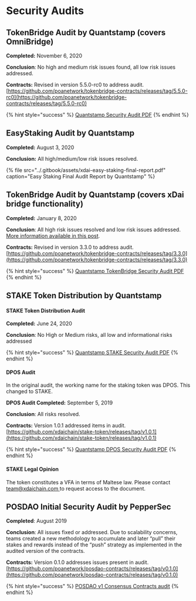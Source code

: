 # Security Audits

## TokenBridge Audit by Quantstamp \(covers OmniBridge\)

**Completed:** November 6, 2020

**Conclusion**: No high and medium risk issues found, all low risk issues addressed.

**Contracts:** Revised in version 5.5.0-rc0 to address audit. [https://github.com/poanetwork/tokenbridge-contracts/releases/tag/5.5.0-rc0](https://github.com/poanetwork/tokenbridge-contracts/releases/tag/5.5.0-rc0)

{% hint style="success" %}
[Quantstamp Security Audit PDF](https://github.com/poanetwork/tokenbridge/blob/master/audit/quantstamp/POA-Network-TokenBridge-contracts-5.4.1-security-assessment-report.pdf)
{% endhint %}

## EasyStaking Audit by Quantstamp

**Completed:** August 3, 2020

**Conclusion:** All high/medium/low risk issues resolved.

{% file src="../.gitbook/assets/xdai-easy-staking-final-report.pdf" caption="Easy Staking Final Audit Report by Quantstamp" %}

## TokenBridge Audit by Quantstamp \(covers xDai bridge functionality\)

**Completed:** January 8, 2020

**Conclusion**: All high risk issues resolved and low risk issues addressed. [More information available in this post](%20https://forum.poa.network/t/quantstamp-security-audit-for-tokenbridge-contracts-completed/3233).

**Contracts:** Revised in version 3.3.0 to address audit. [https://github.com/poanetwork/tokenbridge-contracts/releases/tag/3.3.0](https://github.com/poanetwork/tokenbridge-contracts/releases/tag/3.3.0)

{% hint style="success" %}
[Quantstamp TokenBridge Security Audit PDF](https://github.com/poanetwork/tokenbridge/blob/73d500210546e2959536dc569f1aec5752077225/audit/quantstamp/POA-Network-Token-bridge-security-assessment-report.pdf)
{% endhint %}

## STAKE Token Distribution by Quantstamp

#### **STAKE Token Distribution Audit**

**Completed:** June 24, 2020  
  
**Conclusion**: No High or Medium risks, all low and informational risks addressed

{% hint style="success" %}
[Quantstamp STAKE Security Audit PDF](https://github.com/xdaichain/stake-token/blob/master/audit/Quantstamp/xDAI%20STAKE%20Token%20Distribution%20-%20Additional%20Report.pdf)
{% endhint %}

#### **DPOS Audit**

In the original audit,  the working name for the staking token was DPOS. This changed to STAKE.

**DPOS Audit Completed:** September 5, 2019  
  
**Conclusion**: All risks resolved.   
  
**Contracts:** Version 1.0.1 addressed items in audit.  
[https://github.com/xdaichain/stake-token/releases/tag/v1.0.1](https://github.com/xdaichain/stake-token/releases/tag/v1.0.1)

{% hint style="success" %}
[Quantstamp DPOS Security Audit PDF](https://github.com/xdaichain/stake-token/blob/master/audit/Quantstamp/DPOS%20token-Audit%20Final%20Report.pdf)
{% endhint %}

#### **STAKE Legal Opinion**

The token constitutes a VFA in terms of Maltese law. Please contact [team@xdaichain.com ](mailto:team@xdaichain.com)to request access to the document.

## POSDAO Initial Security Audit by PepperSec

**Completed**: August 2019

**Conclusion**: All issues fixed or addressed. Due to scalability concerns, teams created a new methodology to accumulate and later “pull” their stakes and rewards instead of the “push” strategy as implemented in the audited version of the contracts.

**Contracts:** Version 0.1.0 addresses issues present in audit. [https://github.com/poanetwork/posdao-contracts/releases/tag/v0.1.0](https://github.com/poanetwork/posdao-contracts/releases/tag/v0.1.0)

{% hint style="success" %}
[POSDAO v1 Consensus Contracts audit](https://forum.poa.network/t/security-audits-of-posdao-consensus-contracts/2921)
{% endhint %}

